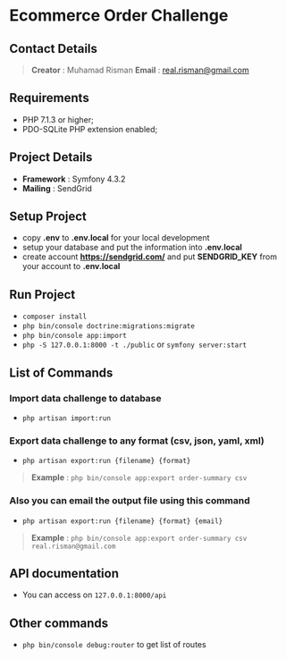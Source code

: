 # Ecommerce Order Challenge

## Contact Details
>**Creator** : Muhamad Risman
>**Email** : real.risman@gmail.com

## Requirements
  * PHP 7.1.3 or higher;
  * PDO-SQLite PHP extension enabled;
  
## Project Details
* **Framework** : Symfony 4.3.2
* **Mailing** : SendGrid

## Setup Project
* copy **.env** to **.env.local** for your local development
* setup your database and put the information into **.env.local**
* create account **https://sendgrid.com/** and put **SENDGRID_KEY** from your account to **.env.local**

## Run Project
* `composer install`
* `php bin/console doctrine:migrations:migrate`
* `php bin/console app:import`
* `php -S 127.0.0.1:8000 -t ./public` or `symfony server:start`

## List of Commands
### Import data challenge to database
* `php artisan import:run`

### Export data challenge to any format (csv, json, yaml, xml)
* `php artisan export:run {filename} {format}`
> **Example** : `php bin/console app:export order-summary csv`

### Also you can email the output file using this command
* `php artisan export:run {filename} {format} {email}`
> **Example** : `php bin/console app:export order-summary csv real.risman@gmail.com`

## API documentation
* You can access on `127.0.0.1:8000/api`

## Other commands
* `php bin/console debug:router` to get list of routes
